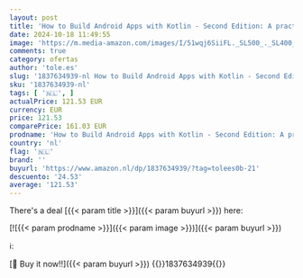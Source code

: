 ```yaml
---
layout: post
title: 'How to Build Android Apps with Kotlin - Second Edition: A practical guide to developing  testing  and publishing your first Android apps'
date: 2024-10-18 11:49:55
image: 'https://m.media-amazon.com/images/I/51wqj6SiiFL._SL500_._SL400_.jpg'
comments: true
category: ofertas
author: 'tole.es'
slug: '1837634939-nl How to Build Android Apps with Kotlin - Second Edition: A...'
sku: '1837634939-nl'
tags: [ '🇳🇱', ]
actualPrice: 121.53 EUR
currency: EUR
price: 121.53
comparePrice: 161.03 EUR
prodname: 'How to Build Android Apps with Kotlin - Second Edition: A practical guide to developing  testing  and publishing your first Android apps'
country: 'nl'
flag: '🇳🇱'
brand: ''
buyurl: 'https://www.amazon.nl/dp/1837634939/?tag=tolees0b-21'
descuento: '24.53'
average: '121.53'
---
```


There's a deal [{{< param title >}}]({{< param buyurl >}})  here:

[![{{< param prodname >}}]({{< param image >}})]({{< param buyurl >}})

ℹ️:


[🛒 Buy it now!!]({{< param buyurl >}})
{{<world>}}1837634939{{</world>}}
